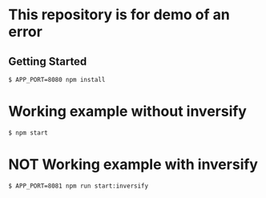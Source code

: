 # This repository is for demo of an error

## Getting Started
```
$ APP_PORT=8080 npm install
```

# Working example without inversify
```
$ npm start
```

# NOT Working example with inversify
```
$ APP_PORT=8081 npm run start:inversify
```
